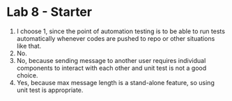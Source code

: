 # Lab 8 - Starter

1. I choose 1, since the point of automation testing is to be able to run tests automatically whenever codes are pushed to repo or other situations like that.
2. No.
3. No, because sending message to another user requires individual components to interact with each other and unit test is not a good choice.
4. Yes, because max message length is a stand-alone feature, so using unit test is appropriate.
